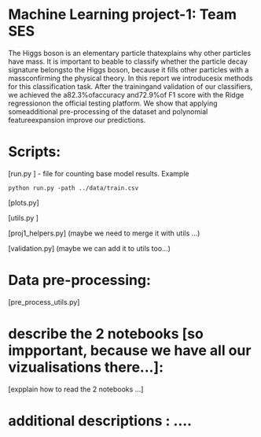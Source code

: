 # Machine Learning project-1: Team SES

The  Higgs  boson  is  an  elementary  particle  thatexplains  why  other  particles  have  mass.  It  is  important  to  beable  to  classify  whether  the  particle  decay  signature  belongsto the Higgs boson, because it fills other particles with a massconfirming  the  physical  theory.  In  this  report  we  introducesix  methods  for  this  classification  task.  After  the  trainingand  validation  of  our  classifiers,  we  achieved  the  a82.3%ofaccuracy  and72.9%of  F1  score  with  the  Ridge  regressionon  the  official  testing  platform.  We  show  that  applying  someadditional pre-processing of the dataset and polynomial featureexpansion  improve  our  predictions.

# Scripts:

[run.py ] - file for counting base model results.
Example
```
python run.py -path ../data/train.csv
```
[plots.py]

[utils.py ]

[proj1_helpers.py] (maybe we need to merge it with utils ...)

[validation.py]    (maybe we can add it to utils too...) 
# Data pre-processing:

[pre_process_utils.py]


# describe the 2 notebooks [so impportant, because we have all our vizualisations there...]:

[expplain how to read the 2 notebooks ...]


#  additional descriptions :  ....
